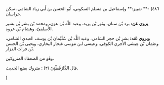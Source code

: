 ٤٨٦) -** تمييز:** وإسماعيل بن مسلم السكوني، أَبُو الحسن بن أَبي زياد الشامي، سكن خراسان.

**يروي عَن:** برد بْن سنان، وثور بْن يزيد، وعبد اللَّه بْن عون، ومحمد بْن بشر بْن بشير الأَسلميّ، وهشام بْن عروة.

**ويروي عَنه:** بشر بْن حجر الشامي، وعبد اللَّه بْن سُلَيْمان بْن يوسف العبدي الشامي، وعثمان بْن عِيسَى الأجري الكوفي. وعيسى ابن موسى غنجار البخاري، ويحيى بْن الحسن بْن فرات القزاز.

وهُوَ من الضعفاء المتروكين.

قال الدَّارَقُطْنِيّ (٣) : متروك يضع الحديث.

(